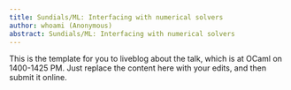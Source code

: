```yaml
---
title: Sundials/ML: Interfacing with numerical solvers
author: whoami (Anonymous)
abstract: Sundials/ML: Interfacing with numerical solvers
---
```


This is the template for you to liveblog about the talk,
which is at OCaml on 1400-1425 PM.  Just replace the content here
with your edits, and then submit it online.
